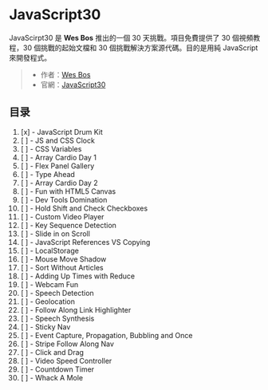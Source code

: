# JavaScript30

JavaScirpt30 是 **Wes Bos** 推出的一個 30 天挑戰。項目免費提供了 30 個視頻教程，30 個挑戰的起始文檔和 30 個挑戰解決方案源代碼。目的是用純 JavaScript 來開發程式。

> - 作者：[Wes Bos](https://github.com/wesbos)
> - 官網：[JavaScript30](https://javascript30.com)

## 目录

1. [x] - JavaScript Drum Kit
1. [ ] - JS and CSS Clock
1. [ ] - CSS Variables
1. [ ] - Array Cardio Day 1
1. [ ] - Flex Panel Gallery
1. [ ] - Type Ahead
1. [ ] - Array Cardio Day 2
1. [ ] - Fun with HTML5 Canvas
1. [ ] - Dev Tools Domination
1. [ ] - Hold Shift and Check Checkboxes
1. [ ] - Custom Video Player
1. [ ] - Key Sequence Detection
1. [ ] - Slide in on Scroll
1. [ ] - JavaScript References VS Copying
1. [ ] - LocalStorage
1. [ ] - Mouse Move Shadow
1. [ ] - Sort Without Articles
1. [ ] - Adding Up Times with Reduce
1. [ ] - Webcam Fun
1. [ ] - Speech Detection
1. [ ] - Geolocation
1. [ ] - Follow Along Link Highlighter
1. [ ] - Speech Synthesis
1. [ ] - Sticky Nav
1. [ ] - Event Capture, Propagation, Bubbling and Once
1. [ ] - Stripe Follow Along Nav
1. [ ] - Click and Drag
1. [ ] - Video Speed Controller
1. [ ] - Countdown Timer
1. [ ] - Whack A Mole